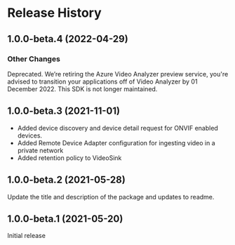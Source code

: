# Release History

## 1.0.0-beta.4 (2022-04-29)

### Other Changes

Deprecated. We’re retiring the Azure Video Analyzer preview service, you're advised to transition your applications off of Video Analyzer by 01 December 2022. This SDK is not longer maintained.

## 1.0.0-beta.3 (2021-11-01)

- Added device discovery and device detail request for ONVIF enabled devices.
- Added Remote Device Adapter configuration for ingesting video in a private network
- Added retention policy to VideoSink

## 1.0.0-beta.2 (2021-05-28)

Update the title and description of the package and updates to readme.

## 1.0.0-beta.1 (2021-05-20)

Initial release